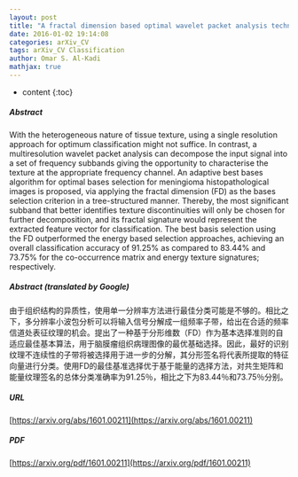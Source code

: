 ```yaml
---
layout: post
title: "A fractal dimension based optimal wavelet packet analysis technique for classification of meningioma brain tumours"
date: 2016-01-02 19:14:08
categories: arXiv_CV
tags: arXiv_CV Classification
author: Omar S. Al-Kadi
mathjax: true
---
```


* content
{:toc}

##### Abstract
With the heterogeneous nature of tissue texture, using a single resolution approach for optimum classification might not suffice. In contrast, a multiresolution wavelet packet analysis can decompose the input signal into a set of frequency subbands giving the opportunity to characterise the texture at the appropriate frequency channel. An adaptive best bases algorithm for optimal bases selection for meningioma histopathological images is proposed, via applying the fractal dimension (FD) as the bases selection criterion in a tree-structured manner. Thereby, the most significant subband that better identifies texture discontinuities will only be chosen for further decomposition, and its fractal signature would represent the extracted feature vector for classification. The best basis selection using the FD outperformed the energy based selection approaches, achieving an overall classification accuracy of 91.25% as compared to 83.44% and 73.75% for the co-occurrence matrix and energy texture signatures; respectively.

##### Abstract (translated by Google)
由于组织结构的异质性，使用单一分辨率方法进行最佳分类可能是不够的。相比之下，多分辨率小波包分析可以将输入信号分解成一组频率子带，给出在合适的频率信道处表征纹理的机会。提出了一种基于分形维数（FD）作为基本选择准则的自适应最佳基本算法，用于脑膜瘤组织病理图像的最优基础选择。因此，最好的识别纹理不连续性的子带将被选择用于进一步的分解，其分形签名将代表所提取的特征向量进行分类。使用FD的最佳基准选择优于基于能量的选择方法，对共生矩阵和能量纹理签名的总体分类准确率为91.25％，相比之下为83.44％和73.75％分别。

##### URL
[https://arxiv.org/abs/1601.00211](https://arxiv.org/abs/1601.00211)

##### PDF
[https://arxiv.org/pdf/1601.00211](https://arxiv.org/pdf/1601.00211)

